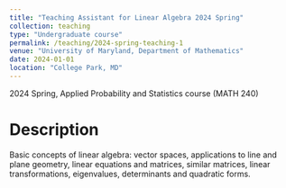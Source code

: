 ```yaml
---
title: "Teaching Assistant for Linear Algebra 2024 Spring"
collection: teaching
type: "Undergraduate course"
permalink: /teaching/2024-spring-teaching-1
venue: "University of Maryland, Department of Mathematics"
date: 2024-01-01
location: "College Park, MD"
---
```


2024 Spring, Applied Probability and Statistics course (MATH 240)

Description
======
Basic concepts of linear algebra: vector spaces, applications to line and plane geometry, linear equations and matrices, similar matrices, linear transformations, eigenvalues, determinants and quadratic forms.
